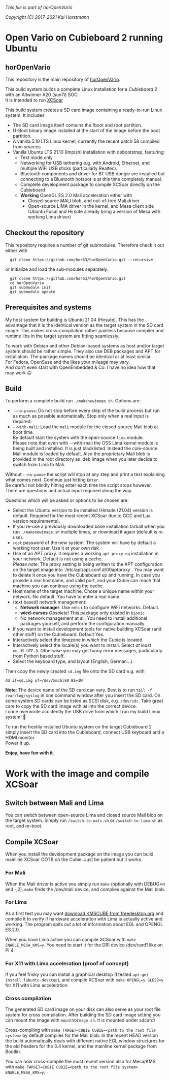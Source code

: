 *This file is part of horOpenVario*

*Copyright (C) 2017-2021  Kai Horstmann*

# Open Vario on Cubieboard 2 running Ubuntu
## horOpenVario

This repository is the main repository of [horOpenVario](https://github.com/hor63/horOpenVario.git).

This build system builds a complete Linux installation for a *Cubiebaord 2* with an Allwinner A20 (sun7i) SOC.   
It is intended to run [XCSoar](https://xcsoar.org)

This build system creates a SD card image containing a ready-to-run Linux system.
It includes
- The SD card image itself contains the /boot and root partition. 
- U-Boot binary image installed at the start of the image before the boot partition.
- A vanilla 5.10 LTS Linux kernel, currently the recent patch 58 compiled from sources
- Vanilla Ubuntu LTS 21.10 (Impish) installation with debootstrap, featuring:
  - Text mode only
  - Networking for USB tethering e.g. with Android, Ethernet, and multiple WiFi USB sticks (particularly Realtec).
  - Bluetooth components and driver for BT USB dongle are installed but connecting to a Bluetooth hotspot is at this time completely manual.
  - Complete development package to compile XCSoar directly on the Cubieboard
  - **Working** OpenGL ES 2.0 Mali acceleration either with
    -  Closed-source MALI blob, and out-of-tree Mali driver
    -  Open-source LIMA driver in the kernel, and Mesa client side (Ubuntu Focal and Hirsute already bring a version of Mesa with working Lima driver)


## Checkout the repository

This repository requires a number of git submodules.
Therefore check it out either with
```
  git clone https://github.com/hor63/horOpenVario.git --recursive
```
or initialize and load the sub-modules separately.
```
  git clone https://github.com/hor63/horOpenVario.git
  cd horOpenVario
  git submodule init
  git submodule update
```

## Prerequisites and systems

My host system for buildng is Ubuntu 21.04 (Hirsute). This has the advantage that it is the identical version as the target system in the SD card image.
This makes cross-compilation rather painless because compiler and runtime libs in the target system are fitting seamlessly.

To work with Debian and other Debian-based systems as host and/or target system should be rather simple. They also use DEB packages and APT for installation.
The package names should be identical or at least similar.   
For Fedora, OpenSuse and the likes your mileage may vary.   
And don't even start with OpenEmbedded & Co. I have no idea how that may work :upside_down_face:

## Build

To perform a complete build run `./makenewimage.sh`.
Options are:
- `--no-pause`: Do not stop before every step of the build process but run as much as possible automatically. Stop only when a real input is required.
- `--with-mali`: Load the `mali` module for the closed-source Mali blob at boot time.  
  By default start the system with the open-source `lima` module.   
  Please note that even with --with-mali the OSS Lima kernel module is being built and installed. It is just blacklisted. Instead the cole-source Mali module is loaded by default.
  Also the proprietary Mali blob is provided in the root directory as .deb image when you later decide to switch from Lima to Mali.

Without `--no-pause` the script will stop at any step and print a text explaining what comes next. Continue just hitting `Enter`.  
Be careful not blindly hitting enter each time the script stops however. There are questions and actual input required along the way.  

Questions which will be asked or options to be chosen are:
- Select the Ubuntu version to be installed (Hirsute (21.04) version is default. Required for the most recent XCSoar due to GCC and Lua version requirements).
- If you re-use a previously downloaded base installation tarball when you run `./makenewimage.sh` multiple times, or download it again (default is re-use).
- `root` password of the new system. The system will have by default a working root user. Use it at your own risk.
- Use of an APT proxy. It requires a working `apt-proxy-ng` installation in your network. Default is not using a cache.  
  *Please note*: The proxy setting is being written to the APT configuration on the target image into ´/etc/apt/apt.conf.d/00aptproxy´. You may want to delete it once you have the Cubieboard up and running. In case you provide a real hostname, and valid port, and your Cubie can reach that machine you can continue using the cache.
- Host name of the target machine. Chose a unique name within your network. No default. You have to enter a real name.
- (text based) network management:
  - **Network manager**. Use `nmtui` to configure WiFi networks. Default.
  - **wicd-curses** *Obsolete*! This package only existed in `bionic`
  - No network management at all. You need to install additional packages yourself, and perform the configuration manually.
- If you want to install development tools for native building XCSoar (and other stuff) on the Cubieboard. Default Yes.
- Interactively select the timezone in which the Cubie is located.
- Interactively select the locale(s) you want to install. Select *at least* `en_US.UTF-8`. Otherwise you may get funny error messages, particularly from Python based stuff.
- Select the keyboard type, and layout (English, German...).

Then copy the newly created `sd.img` file onto the SD card e.g. with 
```
dd if=sd.img of=/dev/mmcblk0 BS=1M
```
**Note**: The device name of the SD card can vary. Best is to run `tail -f /var/log/syslog` in one command window after you insert the SD card.
On some system SD cards can be listed as SCSI disk, e.g. `/dev/sdc`. Take great care to copy the SD card image with `dd` into the correct device.  
I once overwrote accidently the USB drive from which I run my build Linux system! :facepalm:

To run the freshly installed Ubuntu system on the target Cubieboard 2 simply insert the SD card into the Cubieboard, connect USB keyboard and a HDMI monitor.  
Power it up.

**Enjoy, have fun with it.**

# Work with the image and compile XCSoar

## Switch between Mali and Lima

You can switch between open-source Lima and closed source Mali blob on the target system. Simply run `/switch-to-mali.sh` or `/switch-to-lima.sh` as root, and re-boot.

## Compile XCSoar
When you install the development package on the image you can build mainline XCSoar OOTB on the Cubie. Just be patient but it works.

### For Mali
When the Mali driver is active you simply run `make` (optionally with DEBUG=n and -j2). `make` finds the /dev/mali device, and compiles against the Mali blob.

### For Lima
As a first test you may want [download KMSCUBE from freedesktop.org](https://gitlab.freedesktop.org/mesa/kmscube.git) and compile it to verify if hardware acceleration with Lima is actually active and working. The program spits out a lot of information about EGL and OPENGL ES 2.0.

When you have Lima active you can compile XCSoar with `make ENABLE_MESA_KMS=y`.
You need to start it for the DRI device /dev/card1 like on PI 4.

### For X11 with Lima acceleration (proof of concept)
If you feel frisky you can install a graphical desktop (I tested `apt-get install lubuntu-desktop`), and compile XCSoar with `make OPENGL=y GLES2=y` for X11 with Lima acceleration.

### Cross compilation

The generated SD card image on your disk can also serve as your root file system for cross compilation. 
After building the SD card image sd.img you can mount the image with `mountSDImage.sh`. It is mounted under sdcard/

Cross-compiling with `make TARGET=CUBIE CUBIE=<path to the root file system>` by default compiles for the Mali blob. In the recent HEAD version the build automatically deals with different native EGL window structures for the old headers for the 3.4 kernel, and the mainline kernel package from Bootlin.

You can now cross-compile the most recent version also for Mesa/KMS with `make TARGET=CUBIE CUBIE=<path to the root file system> ENABLE_MESA_KMS=y`.
